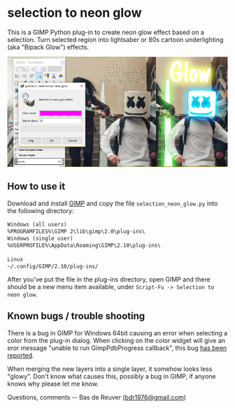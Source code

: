 selection to neon glow
======================

This is a GIMP Python plug-in to create neon glow effect based on a selection.
Turn selected region into lightsaber or 80s cartoon underlighting (aka "Bipack
Glow") effects.

![Selection to neon glow effect](/preview.png?raw=true "preview")

How to use it
-------------
Download and install [GIMP](https://www.gimp.org/) and copy the file
`selection_neon_glow.py` into the following directory:

	Windows (all users)
	%PROGRAMFILES%\GIMP 2\lib\gimp\2.0\plug-ins\
	Windows (single user)
	%USERPROFILE%\AppData\Roaming\GIMP\2.10\plug-ins\
	
	Linux
	~/.config/GIMP/2.10/plug-ins/

After you've put the file in the plug-ins directory, open GIMP and there
should be a new menu item available, under `Script-Fu -> Selection to neon glow`.

Known bugs / trouble shooting
-----------------------------
There is a bug in GIMP for Windows 64bit causing an error when selecting a color
from the plug-in dialog. When clicking on the color widget will give an eror message
"unable to run GimpPdbProgress callback", this bug [has been reported](https://gitlab.gnome.org/GNOME/gimp/issues/1438).

When merging the new layers into a single layer, it somehow looks less "glowy".
Don't know what causes this, possibly a bug in GIMP, if anyone knows why please let me know.

Questions, comments -- Bas de Reuver (bdr1976@gmail.com)
